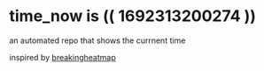 # time_now is (( 1692313200274 ))

an automated repo that shows the currnent time

inspired by [breakingheatmap](https://github.com/breakingheatmap/breakingheatmap)